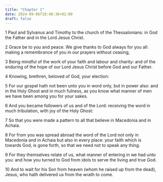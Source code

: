 ```yaml
---
title: "Chapter 1"
date: 2024-09-06T18:40:36+02:00
draft: false
---
```




1 Paul and Sylvanus and Timothy to the church of the Thessalonians: in God the Father and in the Lord Jesus Christ.

2 Grace be to you and peace. We give thanks to God always for you all: making a remembrance of you in our prayers without ceasing,

3 Being mindful of the work of your faith and labour and charity: and of the enduring of the hope of our Lord Jesus Christ before God and our Father.

4 Knowing, brethren, beloved of God, your election:

5 For our gospel hath not been unto you in word only, but in power also: and in the Holy Ghost and in much fulness, as you know what manner of men we have been among you for your sakes.

6 And you became followers of us and of the Lord: receiving the word in much tribulation, with joy of the Holy Ghost:

7 So that you were made a pattern to all that believe in Macedonia and in Achaia.

8 For from you was spread abroad the word of the Lord not only in Macedonia and in Achaia but also in every place: your faith which is towards God, is gone forth, so that we need not to speak any thing.

9 For they themselves relate of us, what manner of entering in we had unto you: and how you turned to God from idols to serve the living and true God.

10 And to wait for his Son from heaven (whom he raised up from the dead), Jesus, who hath delivered us from the wrath to come.

